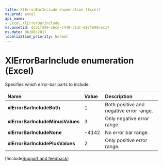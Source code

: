 ```yaml
---
title: XlErrorBarInclude enumeration (Excel)
ms.prod: excel
api_name:
- Excel.XlErrorBarInclude
ms.assetid: dc21fd99-26ce-c440-313c-e87fe98cec17
ms.date: 06/08/2017
localization_priority: Normal
---
```



# XlErrorBarInclude enumeration (Excel)

Specifies which error-bar parts to include.



|Name|Value|Description|
|:-----|:-----|:-----|
| **xlErrorBarIncludeBoth**|1|Both positive and negative error range.|
| **xlErrorBarIncludeMinusValues**|3|Only negative error range.|
| **xlErrorBarIncludeNone**|-4142|No error bar range.|
| **xlErrorBarIncludePlusValues**|2|Only positive error range.|

[!include[Support and feedback](~/includes/feedback-boilerplate.md)]
